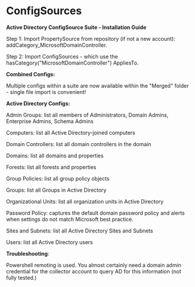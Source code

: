 # ConfigSources

**Active Directory ConfigSource Suite - Installation Guide**

Step 1: Import PropertySource from repository (if not a new account): addCategory_MicrosoftDomainController.

Step 2: Import ConfigSources - which use the hasCategory("MicrosoftDomainController") AppliesTo.

**Combined Configs:**

Multiple configs within a suite are now available within the "Merged" folder - single file import is convenient!

**Active Directory Configs:**

Admin Groups: list all members of Administrators, Domain Admins, Enterprise Admins, Schema Admins

Computers: list all Active Directory-joined computers

Domain Controllers: list all domain controllers in the domain

Domains: list all domains and properties

Forests: list all forests and properties

Group Policies: list all group policy objects

Groups: list all Groups in Active Directory

Organizational Units: list all organization units in Active Directory 

Password Policy: captures the default domain password policy and alerts when settings do not match Microsoft best practice.

Sites and Subnets: list all Active Directory Sites and Subnets

Users: list all Active Directory users

**Troubleshooting**:

Powershell remoting is used. You almost certainly need a domain admin credential for the collector account to query AD for this information (not fully tested.)
